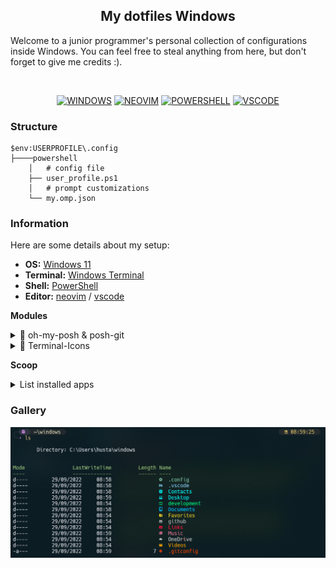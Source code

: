 <p align="center">

<div align="center">

## My dotfiles Windows 

</div>

<spam>
Welcome to a junior programmer's personal collection of configurations inside Windows.
You can feel free to steal anything from here, but don't forget to give me credits :). 
</spam>

</p>

<br>

<div align='center'>

[![WINDOWS](https://img.shields.io/badge/Windows11-2C333E?style=flat-square&logo=windows&logoColor=blue)](https://)
[![NEOVIM](https://img.shields.io/badge/Neovim-2C333E?style=flat-square&logo=neovim&logoColor=559534)](https://)
[![POWERSHELL](https://img.shields.io/badge/PowerShell-2C333E?style=flat-square&logo=powershell)](https://)
[![VSCODE](https://img.shields.io/badge/VScode-2C333E?style=flat-square&logo=visualstudiocode&logoColor=3CA9F2)](https://)

</div>

### Structure

```
$env:USERPROFILE\.config
├────powershell  
    │   # config file
    ├── user_profile.ps1
    │   # prompt customizations
    └── my.omp.json
```
### Information

Here are some details about my setup:

*   **OS:** [Windows 11](https://)
*   **Terminal:** [Windows Terminal](https://)
*   **Shell:** [PowerShell](https://)
*   **Editor:** [neovim](https://) / [vscode](https://)

**Modules**

<details>

<summary>🎏 oh-my-posh & posh-git</summary>

```powershell
Install-Module posh-git -Scope CurrentUser -Force
Install-Module oh-my-posh -Scope CurrentUser -Force
```
</details>
<details>
<summary>🎄 Terminal-Icons</summary>

```powershell
Install-Module -Name Terminal-Icons -Repository PSGallery -Force
```
</details>

**Scoop**

<details>

<summary>List installed apps</summary>

apps:
    `bat`, `gsudo`, `cur`, `glow`, `ttyper`, `unrar`, `7zip`, `zip`
```powershell
scoop install app
```

</details>


### Gallery

![screenshot_1](./images/screenshot-1.png)
